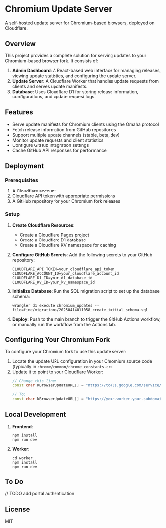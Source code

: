 # Chromium Update Server

A self-hosted update server for Chromium-based browsers, deployed on Cloudflare.

## Overview

This project provides a complete solution for serving updates to your Chromium-based browser fork. It consists of:

1. **Admin Dashboard**: A React-based web interface for managing releases, viewing update statistics, and configuring the update server.
2. **Update Server**: A Cloudflare Worker that handles update requests from clients and serves update manifests.
3. **Database**: Uses Cloudflare D1 for storing release information, configurations, and update request logs.

## Features

- Serve update manifests for Chromium clients using the Omaha protocol
- Fetch release information from GitHub repositories
- Support multiple update channels (stable, beta, dev)
- Monitor update requests and client statistics
- Configure GitHub integration settings
- Cache GitHub API responses for performance

## Deployment

### Prerequisites

1. A Cloudflare account
2. Cloudflare API token with appropriate permissions
3. A GitHub repository for your Chromium fork releases

### Setup

1. **Create Cloudflare Resources**:
   - Create a Cloudflare Pages project
   - Create a Cloudflare D1 database
   - Create a Cloudflare KV namespace for caching

2. **Configure GitHub Secrets**:
   Add the following secrets to your GitHub repository:
   ```
   CLOUDFLARE_API_TOKEN=your_cloudflare_api_token
   CLOUDFLARE_ACCOUNT_ID=your_cloudflare_account_id
   CLOUDFLARE_D1_ID=your_d1_database_id
   CLOUDFLARE_KV_ID=your_kv_namespace_id
   ```

3. **Initialize Database**:
   Run the SQL migration script to set up the database schema:
   ```
   wrangler d1 execute chromium_updates --file=fine/migrations/20250414011058_create_initial_schema.sql
   ```

4. **Deploy**:
   Push to the main branch to trigger the GitHub Actions workflow, or manually run the workflow from the Actions tab.

## Configuring Your Chromium Fork

To configure your Chromium fork to use this update server:

1. Locate the update URL configuration in your Chromium source code (typically in `chrome/common/chrome_constants.cc`)
2. Update it to point to your Cloudflare Worker:
   ```cpp
   // Change this line:
   const char kBrowserUpdateURL[] = "https://tools.google.com/service/update2";
   
   // To:
   const char kBrowserUpdateURL[] = "https://your-worker.your-subdomain.workers.dev/update";
   ```

## Local Development

1. **Frontend**:
   ```
   npm install
   npm run dev
   ```

2. **Worker**:
   ```
   cd worker
   npm install
   npm run dev
   ```

## To Do
   // TODO add portal authentication
   
## License

MIT

